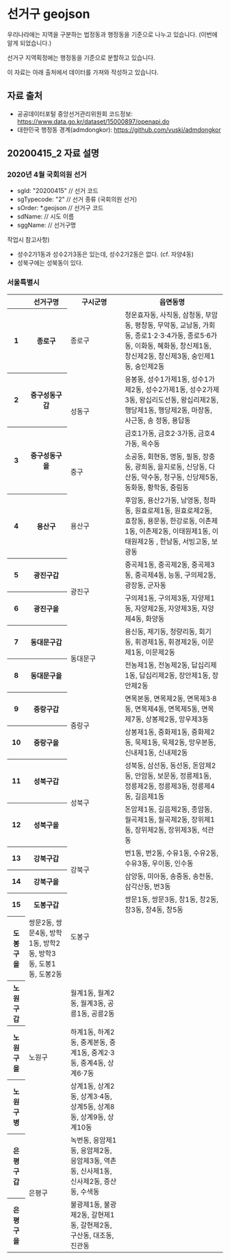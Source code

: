 선거구 geojson
============

우리나라에는 지역을 구분하는 법정동과 행정동을 기준으로 나누고 있습니다. (이번에 알게 되었습니다.)

선거구 지역획정에는 행정동을 기준으로 분할하고 있습니다.

이 자료는 아래 출처에서 데이터를 가져와 작성하고 있습니다.


## 자료 출처
- 공공데이터포털 중앙선거관리위원회 코드정보: https://www.data.go.kr/dataset/15000897/openapi.do
- 대한민국 행정동 경계(admdongkor): https://github.com/vuski/admdongkor


## 20200415_2 자료 설명
### 2020년 4월 국회의원 선거
- sgId: "20200415" // 선거 코드
- sgTypecode: "2" // 선거 종류 (국회의원 선거)
- sOrder: *.geojson // 선거구 코드
- sdName: // 시도 이름
- sggName: // 선거구명

작업시 참고사항)
+ 성수2가1동과 성수2가3동은 있는데, 성수2가2동은 없다. (cf. 자양4동)
+ 성북구에는 성북동이 있다.

### 서울특별시
<table>
    <tr>
        <th></th>
        <th>선거구명</th>
        <th>구시군명</th>
        <th>읍면동명</th>
    </tr>
    <tr>
        <th>1</th>
        <th>종로구</th>
        <td>종로구</td>
        <td>청운효자동, 사직동, 삼청동, 부암동, 평창동, 무악동, 교남동, 가회동, 종로1·2·3·4가동, 종로5·6가동, 이화동, 혜화동, 창신제1동, 창신제2동, 창신제3동, 숭인제1동, 숭인제2동
        </td>
    </tr>
    <tr>
        <th>2</th>
        <th>중구성동구갑</th>
        <td rowspan="2">성동구</td>
        <td>응봉동, 성수1가제1동, 성수1가제2동, 성수2가제1동, 성수2가제3동, 왕십리도선동, 왕십리제2동, 행당제1동, 행당제2동, 마장동, 사근동, 송 정동, 용답동</td>
    </tr>
    <tr>
        <th rowspan="2">3</th>
        <th rowspan="2">중구성동구을</th>
        <td>금호1가동, 금호2·3가동, 금호4가동, 옥수동</td>
    </tr>
    <tr>
        <td>중구</td>
        <td>소공동, 회현동, 명동, 필동, 장충동, 광희동, 을지로동, 신당동, 다산동, 약수동, 청구동, 신당제5동, 동화동, 황학동, 중림동</td>
    </tr>
    <tr>
        <th>4</th>
        <th>용산구</th>
        <td>용산구</td>
        <td>후암동, 용산2가동, 남영동, 청파동, 원효로제1동, 원효로제2동, 효창동, 용문동, 한강로동, 이촌제1동, 이촌제2동, 이태원제1동, 이태원제2동 , 한남동, 서빙고동, 보광동</td>
    </tr>
    <tr>
        <th>5</th>
        <th>광진구갑</th>
        <td rowspan="2">광진구</td>
        <td>중곡제1동, 중곡제2동, 중곡제3동, 중곡제4동, 능동, 구의제2동, 광장동, 군자동</td>
    </tr>
    <tr>
        <th>6</th>
        <th>광진구을</th>
        <td>구의제1동, 구의제3동, 자양제1동, 자양제2동, 자양제3동, 자양제4동, 화양동</td>
    </tr>
    <tr>
        <th>7</th>
        <th>동대문구갑</th>
        <td rowspan="2">동대문구</td>
        <td>용신동, 제기동, 청량리동, 회기동, 휘경제1동, 휘경제2동, 이문제1동, 이문제2동</td>
    </tr>
    <tr>
        <th>8</th>
        <th>동대문구을</th>
        <td>전농제1동, 전농제2동, 답십리제1동, 답십리제2동, 장안제1동, 장안제2동</td>
    </tr>
    <tr>
        <th>9</th>
        <th>중랑구갑</th>
        <td rowspan="2">중랑구</td>
        <td>면목본동, 면목제2동, 면목제3·8동, 면목제4동, 면목제5동, 면목제7동, 상봉제2동, 망우제3동</td>
    </tr>
    <tr>
        <th>10</th>
        <th>중랑구을</th>
        <td>상봉제1동, 중화제1동, 중화제2동, 묵제1동, 묵제2동, 망우본동, 신내제1동, 신내제2동</td>
    </tr>
    <tr>
        <th>11</th>
        <th>성북구갑</th>
        <td rowspan="2">성북구</td>
        <td>성북동, 삼선동, 동선동, 돈암제2동, 안암동, 보문동, 정릉제1동, 정릉제2동, 정릉제3동, 정릉제4동, 길음제1동</td>
    </tr>
    <tr>
        <th>12</th>
        <th>성북구을</th>
        <td>돈암제1동, 길음제2동, 종암동, 월곡제1동, 월곡제2동, 장위제1동, 장위제2동, 장위제3동, 석관동</td>
    </tr>
    <tr>
        <th>13</th>
        <th>강북구갑</th>
        <td rowspan="2">강북구</td>
        <td>번1동, 번2동, 수유1동, 수유2동, 수유3동, 우이동, 인수동</td>
    </tr>
    <tr>
        <th>14</th>
        <th>강북구을</th>
        <td>삼양동, 미아동, 송중동, 송천동, 삼각산동, 번3동</td>
    </tr>
    <tr>
        <th>15</th>
        <th>도봉구갑</th>
        <td rowspan="2">도봉구</td>
        <td>쌍문1동, 쌍문3동, 창1동, 창2동, 창3동, 창4동, 창5동</td>
    </tr>
    <tr>
        <th>도봉구을</th>
        <td>쌍문2동, 쌍문4동, 방학1동, 방학2동, 방학3동, 도봉1동, 도봉2동</td>
    </tr>
    <tr>
        <th>노원구갑</th>
        <td rowspan="3">노원구</td>
        <td>월계1동, 월계2동, 월계3동, 공릉1동, 공릉2동</td>
    </tr>
    <tr>
        <th>노원구을</th>
        <td>하계1동, 하계2동, 중계본동, 중계1동, 중계2·3동, 중계4동, 상계6·7동</td>
    </tr>
    <tr>
        <th>노원구병</th>
        <td>상계1동, 상계2동, 상계3·4동, 상계5동, 상계8동, 상계9동, 상계10동</td>
    </tr>
    <tr>
        <th>은평구갑</th>
        <td rowspan="2">은평구</td>
        <td>녹번동, 응암제1동, 응암제2동, 응암제3동, 역촌동, 신사제1동, 신사제2동, 증산동, 수색동</td>
    </tr>
    <tr>
        <th>은평구을</th>
        <td>불광제1동, 불광제2동, 갈현제1동, 갈현제2동, 구산동, 대조동, 진관동</td>
    </tr>
</table>
